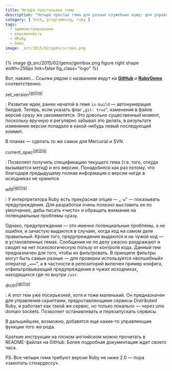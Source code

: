 ```yaml
---
title: Четыре простеньких гема
description: "Четыре простых гема для разных служебных нужд: для управления версиями, фильтрации предупреждений и контроля сервисов Distributed Ruby."
category: [ tech, programming, ruby ]
tags:
  - администрирование
  - версионность
  - dRuby
  - Gems
image: _src/2015/02/gems/screen.png
---
```

{% image @_src/2015/02/gems/gembox.png figure right shape width=256px link=false fig_class="logo" %}

Вот, наваял... Ссылки рядом с названием ведут на **[GitHub][github]** и **[RubyGems][rubygems]** соответственно.

set_version<sup>[[gh]][gh-set_version][[rg]][rg-set_version]</sup>

: Развитие идеи, ранее начатой в геме `is-build` — автонумерация билдов. Теперь, если указать флаг „`git: true`“, изменения
  в файле версий сразу же закоммитятся. Это довольно существенный момент, поскольку вручную я регулярно забывал это делать,
  в результате изменение версии попадало в какой-нибудь левый последующий коммит. <!-- TODO: ссылка на пост про is-build -->

  В планах — сделать то же самое для Mercurial и SVN.

current_spec<sup>[[gh]][gh-current_spec][[rg]][rg-current_spec]</sup>

: Позволяет получить спецификацию текущего гема (т.е. того, откуда вызывается метод) и его версию. Понадобился как раз
  потому, что благодаря предыдущему полная информация о версии нигде в исходниках не хранится.

wflt<sup>[[gh]][gh-wflt][[rg]][rg-wflt]</sup>

: У интерпретатора Ruby есть прекрасная опция — „`-w`“ — показывать предупреждения. Для разработки очень полезно выставить
  ее по умолчанию, дабы писать «чисто» и обращать внимание на потенциальные проблемы сразу.

  Однако, предупреждения — это именно потенциальные проблемы, а не ошибки, и зачастую выдаются в случаях, когда код на самом
  деле правильный. Кроме того, предупреждения выдаются и на чужой код — в установленных гемах. Сообщения не по делу ужасно
  раздражают и сводят на нет психологическую пользу от контроля кода. Данный гем предназначен для того, чтобы их фильтровать.
  В принципе фильтры могут быть самые разные — для проверки используется «волшебный» оператор „`===`“, а в частности в репозиторий
  включен пример конфига, отфильтровывающий предупреждения в чужих исходниках, находящихся где-то внутри `/usr`.

<a id="drctrl">drctrl</a><sup>[[gh]][gh-drctrl][[rg]][rg-drctrl]</sup>

: А этот гем уже посерьезней, хотя и тоже маленький. Он предназначен для управления скриптами, предоставляющими сервисы
  Distributed Ruby, и работает как такой же сервис, но только локально — через unix domain sockets. Позволяет останавливать
  и перезапускать сервисы.

  В дальшейшем, возможно, добавятся еще какие-то управляющие функции того же рода.

Краткие инструкции на плохом английском можно прочитать в README-файлах на GitHub. Более подробная документация ждет своего часа.

PS. Все четыре гема требуют версии Ruby не ниже 2.0 — пора «закопать стюардессу».

[github]: https://github.com/
[rubygems]: https://rubygems.org

[gh-set_version]: https://github.com/shikhalev/set_version
[rg-set_version]: https://rubygems.org/gems/set_version
[gh-current_spec]: https://github.com/shikhalev/current_spec
[rg-current_spec]: https://rubygems.org/gems/current_spec
[gh-wflt]: https://github.com/shikhalev/wflt
[rg-wflt]: https://rubygems.org/gems/wflt
[gh-drctrl]: https://github.com/shikhalev/drctrl
[rg-drctrl]: https://rubygems.org/gems/drctrl
